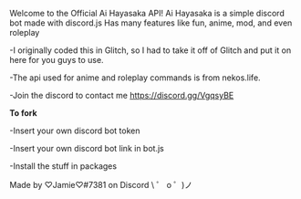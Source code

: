 Welcome to the Official Ai Hayasaka API!
Ai Hayasaka is a simple discord bot made with discord.js Has many features like fun, anime, mod, and even roleplay


-I originally coded this in Glitch, so I had to take it off of Glitch and put it on here for you guys to use.

-The api used for anime and roleplay commands is from nekos.life.

-Join the discord to contact me https://discord.gg/VgqsyBE


**To fork**

-Insert your own discord bot token

-Insert your own discord bot link in bot.js

-Install the stuff in packages

Made by ♡Jamie♡#7381 on Discord
\ ゜ o ゜)ノ
